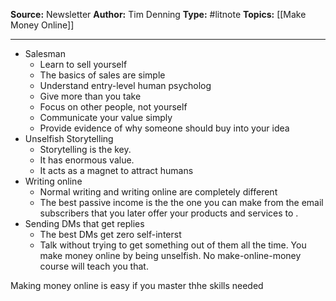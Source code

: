 ---
---
**Source:** Newsletter
**Author:** Tim Denning
**Type:** #litnote 
**Topics:** [[Make Money Online]]

----
- Salesman
	- Learn to sell yourself
	- The basics of sales are simple
	- Understand entry-level human psycholog
	-  Give more than you take
	-   Focus on other people, not yourself
	-   Communicate your value simply
	-   Provide evidence of why someone should buy into your idea
- Unselfish Storytelling
	- Storytelling is the key. 
	- It has enormous value. 
	- It acts as a magnet to attract humans 
- Writing online
	- Normal writing and writing online are completely different
	- The best passive income is the the one you can make from the email subscribers that you later offer your products and services to .
- Sending DMs that get replies
	- The best DMs get zero self-interst
	- Talk without trying to get something out of them all the time. 
You make money online by being unselfish. No make-online-money course will teach you that. 

Making money online is easy if you master thhe skills needed
